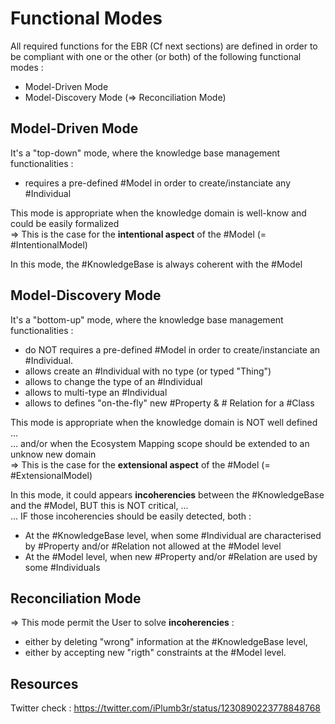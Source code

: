 Functional Modes
==

All required functions for the EBR (Cf next sections) are defined in order to be compliant with one or the other (or both) of the following functional modes : 
* Model-Driven Mode
* Model-Discovery Mode (=> Reconciliation Mode)

Model-Driven Mode
-
It's a "top-down" mode, where the knowledge base management functionalities :    
* requires a pre-defined #Model in order to create/instanciate any #Individual   

This mode is appropriate when the knowledge domain is well-know and could be easily formalized   
=> This is the case for the __intentional aspect__ of the #Model (= #IntentionalModel)   

In this mode, the #KnowledgeBase is always coherent with the #Model

Model-Discovery Mode
-
It's a "bottom-up" mode, where the knowledge base management functionalities :   
* do NOT requires a pre-defined #Model in order to create/instanciate an #Individual.
* allows create an #Individual with no type (or typed "Thing")
* allows to change the type of an #Individual
* allows to multi-type an #Individual
* allows to defines "on-the-fly" new #Property & # Relation for a #Class

This mode is appropriate when the knowledge domain is NOT well defined ...   
... and/or when the Ecosystem Mapping scope should be extended to an unknow new domain   
=> This is the case for the __extensional aspect__ of the #Model (= #ExtensionalModel)

In this mode, it could appears __incoherencies__ between the #KnowledgeBase and the #Model, BUT this is NOT critical, ...   
... IF those incoherencies should be easily detected, both : 
* At the #KnowledgeBase level, when some #Individual are characterised by #Property and/or #Relation not allowed at the #Model level
* At the #Model level, when new #Property and/or #Relation are used by some #Individuals   

Reconciliation Mode
-
=> This mode permit the User to solve __incoherencies__ : 
* either by deleting "wrong" information at the #KnowledgeBase level, 
* either by accepting new "rigth" constraints at the #Model level.

Resources
-
Twitter check : https://twitter.com/iPlumb3r/status/1230890223778848768
